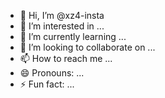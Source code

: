 - 👋 Hi, I’m @xz4-insta
- 👀 I’m interested in ...
- 🌱 I’m currently learning ...
- 💞️ I’m looking to collaborate on ...
- 📫 How to reach me ...
- 😄 Pronouns: ...
- ⚡ Fun fact: ...

<!---
xz4-insta/xz4-insta is a ✨ special ✨ repository because its `README.md` (this file) appears on your GitHub profile.
You can click the Preview link to take a look at your changes.
--->
